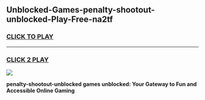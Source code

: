 
## Unblocked-Games-penalty-shootout-unblocked-Play-Free-na2tf
<h3>
<a href="https://premium76.site?title=penalty-shootout-unblocked&ref=19M">CLICK TO PLAY</a></h3>
<hr>

<h3>
<a href="https://premium76.site?title=penalty-shootout-unblocked&ref=19M">CLICK 2 PLAY</a>
  
</h3>

<a href="https://premium76.site?title=penalty-shootout-unblocked&ref=19M"><img src="https://clearcache.store/games.png"></a>


**penalty-shootout-unblocked games unblocked: Your Gateway to Fun and Accessible Online Gaming**
